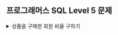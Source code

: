 ## 프로그래머스 SQL Level 5 문제

<details>
<summary>상품을 구매한 회원 비율 구하기</summary>

- https://school.programmers.co.kr/learn/courses/30/lessons/131534
```sql
-- USER_INFO : ONLINE_SALE = 1 : N
-- 상품을 구매한 회원수, 구매한 회원 비율를 년, 월 로 그룹핑
SELECT      YEAR,
            MONTH,
            COUNT(SUB.USER_ID) AS PUCHASED_USERS,
            ROUND(COUNT(SUB.USER_ID) / TOTAL_COUNT.USER_COUNT, 1) AS PUCHASED_RATIO
FROM        (
                SELECT      DISTINCT
                YEAR(SALES_DATE) AS YEAR,
                MONTH(SALES_DATE) AS MONTH,
                USER_INFO.USER_ID
                FROM        USER_INFO, ONLINE_SALE
                WHERE       USER_INFO.USER_ID = ONLINE_SALE.USER_ID
                AND         YEAR(JOINED) = 2021
            ) AS SUB,
            (
                SELECT      COUNT(*) AS USER_COUNT
                FROM        USER_INFO
                WHERE       YEAR(JOINED) = 2021
            ) AS TOTAL_COUNT
GROUP BY    YEAR, MONTH
ORDER BY    YEAR, MONTH;
```
</details>